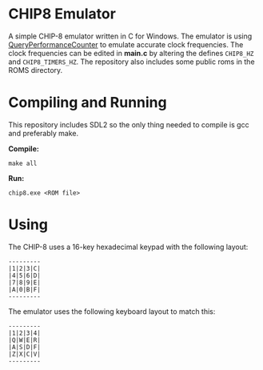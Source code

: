 # CHIP8 Emulator
A simple CHIP-8 emulator written in C for Windows.
The emulator is using [QueryPerformanceCounter](https://msdn.microsoft.com/en-us/library/windows/desktop/ms644904%28v=vs.85%29.aspx) to emulate accurate clock frequencies.
The clock frequencies can be edited in **main.c** by altering  the defines `CHIP8_HZ` and `CHIP8_TIMERS_HZ`.
The repository also includes some public roms in the ROMS directory.

# Compiling and Running

This repository includes SDL2 so the only thing needed to compile is gcc and preferably make.

**Compile:**

    make all

**Run:**

    chip8.exe <ROM file>

# Using

The CHIP-8 uses a 16-key hexadecimal keypad with the following layout:

    ---------
    |1|2|3|C|
    |4|5|6|D|
    |7|8|9|E|
    |A|0|B|F|
    ---------

The emulator uses the following keyboard layout to match this:

    ---------
    |1|2|3|4|
    |Q|W|E|R|
    |A|S|D|F|
    |Z|X|C|V|
    ---------
